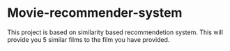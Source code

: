 # Movie-recommender-system
This project is based on similarity based recommendetion system. This will provide you 5 similar films to the film you have provided. 
